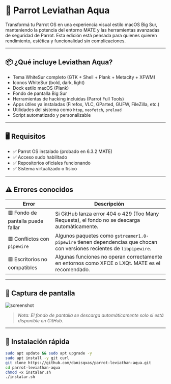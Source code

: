 # 🧬 Parrot Leviathan Aqua

Transformá tu Parrot OS en una experiencia visual estilo macOS Big Sur, manteniendo la potencia del entorno MATE y las herramientas avanzadas de seguridad de Parrot. Esta edición está pensada para quienes quieren rendimiento, estética y funcionalidad sin complicaciones.

---

## 📦 ¿Qué incluye Leviathan Aqua?

- Tema WhiteSur completo (GTK + Shell + Plank + Metacity + XFWM)
- Iconos WhiteSur (bold, dark, light)
- Dock estilo macOS (Plank)
- Fondo de pantalla Big Sur
- Herramientas de hacking incluidas (Parrot Full Tools)
- Apps útiles ya instaladas (Firefox, VLC, GParted, GUFW, FileZilla, etc.)
- Utilidades del sistema como `htop`, `neofetch`, `preload`
- Script automatizado y personalizable

---

## 🖥️ Requisitos

- ✅ Parrot OS instalado (probado en 6.3.2 MATE)
- ✅ Acceso sudo habilitado
- ✅ Repositorios oficiales funcionando
- ✅ Sistema virtualizado o físico

---

## ⚠️ Errores conocidos

| Error | Descripción |
|------|-------------|
| 🟥 Fondo de pantalla puede fallar | Si GitHub lanza error 404 o 429 (Too Many Requests), el fondo no se descarga automáticamente. |
| 🟥 Conflictos con `pipewire` | Algunos paquetes como `gstreamer1.0-pipewire` tienen dependencias que chocan con versiones recientes de `libpipewire`. |
| 🟥 Escritorios no compatibles | Algunas funciones no operan correctamente en entornos como XFCE o LXQt. MATE es el recomendado. |

---

## 📸 Captura de pantalla

![screenshot](https://chat.openai.com/share/file/8cf856df-cace-41a0-a27c-5ef6c8ecb507/screenshot-parrot-aqua.png)

> *Nota: El fondo de pantalla se descarga automáticamente solo si está disponible en GitHub.*

---

## 🚀 Instalación rápida

```bash
sudo apt update && sudo apt upgrade -y
sudo apt install -y git curl
git clone https://github.com/danisqxas/parrot-leviathan-aqua.git
cd parrot-leviathan-aqua
chmod +x instalar.sh
./instalar.sh
